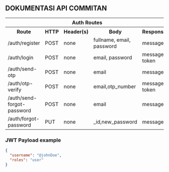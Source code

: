 ## DOKUMENTASI API COMMITAN

<table>
  <tr>
    <th colspan="5">Auth Routes</th>
  </tr>
  <tr>
    <th>Route</th>
    <th>HTTP</th>
    <th>Header(s)</th>
    <th>Body</th>
    <th>Response</th>
  </tr>
  <tr>
    <td>/auth/register</td>
    <td>POST</td>
    <td>none</td>
    <td>fullname, email, password</td>
    <td>message</td>
  </tr>
  <tr>
    <td>/auth/login</td>
    <td>POST</td>
    <td>none</td>
    <td>email, password</td>
    <td>message, token</td>
  </tr>
  <tr>
    <td>/auth/send-otp</td>
    <td>POST</td>
    <td>none</td>
    <td>email</td>
    <td>message</td>
  </tr>
  <tr>
    <td>/auth/otp-verify</td>
    <td>POST</td>
    <td>none</td>
    <td>email,otp_number</td>
    <td>message, token</td>
  </tr>
    <tr>
    <td>/auth/send-forgot-password</td>
    <td>POST</td>
    <td>none</td>
    <td>email</td>
    <td>message</td>
  </tr>
  <tr>
    <td>/auth/forgot-password</td>
    <td>PUT</td>
    <td>none</td>
    <td>_id,new_password</td>
    <td>message</td>
  </tr>
</table>

### JWT Payload example

```json
{
  "username": "@johnDoe",
  "roles": "user"
}
```
